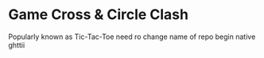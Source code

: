 
# Game Cross & Circle Clash
Popularly known as Tic-Tac-Toe
need ro change name of repo 
begin native 
ghttii
